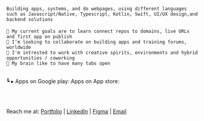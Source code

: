 
`Building apps, systems, and do webpages, using different languages such as Javascript/Native, Typescript, Kotlin, Swift, UI/UX design,and backend solutions`
<br>
<br>
`🎯 My current goals are to learn connect repos to domains, live URLs and first app on publish`
<br>
`💞️ I’m looking to collaborate on building apps and training forums, worldwide`
<br>
`💼 I'm intrested to work with creative spirits, environments and hybrid opportunities / coworking`
<br>
`🧠 My brain like to have many tabs open`
<br>
<br>

 ┗ ▸ Apps on Google play:    Apps on App store: 

 <br>
<br>

Reach me at: [Portfolio](https://yourwebsite.com) |  [LinkedIn](https://linkedin.com/in/natalie-samaan-5a0588353)  |  [Figma](https://www.figma.com) | [Email](mailto:natalie.samaan1@gmail.com)



<!---
ns-develops/ns-develops is a ✨ special ✨ repository because its `README.md` (this file) appears on your GitHub profile.
You can click the Preview link to take a look at your changes. 
- 👀 I’m interested in crud operations, systems, web development, building apps and new stuff!
➡▸ Published . . .<br>
[<img src="https://github.com/user-attachments/assets/b5321de8-5558-4b4a-b540-819dd002a404" width="20">]([https://yourwebsite.com)
- 📫 How to reach me test.tt9061030@gmail.com
`<p style="font-size:20px;"> <strong>Building apps, systems, and do webpages, using different languages such as Javascript/Native, Typescript, Kotlin, Swift, UI/UX design,and backend solutions </strong></p>`

